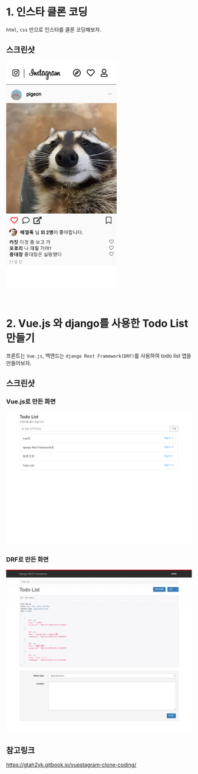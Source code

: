 # 1. 인스타 클론 코딩
`html`, `css` 만으로 인스타를 클론 코딩해보자.

## 스크린샷

<img alt="인스타 클론" width=300; src="https://github.com/CaesiumY/vue-django-stagram/blob/master/screenshots/instagram_clone.png?raw=true"></img>

<br>

# 2. Vue.js 와 django를 사용한 Todo List 만들기

프론트는 `Vue.js`, 백엔드는 `django Rest Framework(DRF)`를 사용하여 todo list 앱을 만들어보자.

## 스크린샷

### Vue.js로 만든 화면
<img wdith="300" src="https://github.com/CaesiumY/vue-django-stagram/blob/master/screenshots/vue_todos.png?raw=true" alt="vue-todo">

### DRF로 만든 화면
<img wdith="300" src="https://github.com/CaesiumY/vue-django-stagram/blob/master/screenshots/api_todos.png?raw=true" alt="api-todo">



## 참고링크

https://gtah2yk.gitbook.io/vuestagram-clone-coding/